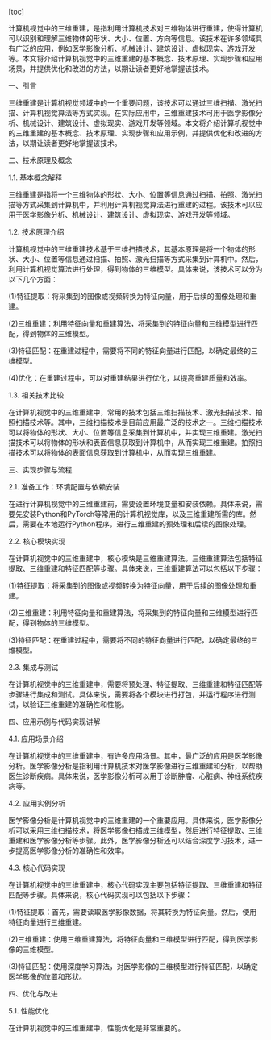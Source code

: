 
[toc]                    
                
                
计算机视觉中的三维重建，是指利用计算机技术对三维物体进行重建，使得计算机可以识别和理解三维物体的形状、大小、位置、方向等信息。该技术在许多领域具有广泛的应用，例如医学影像分析、机械设计、建筑设计、虚拟现实、游戏开发等。本文将介绍计算机视觉中的三维重建的基本概念、技术原理、实现步骤和应用场景，并提供优化和改进的方法，以期让读者更好地掌握该技术。

一、引言

三维重建是计算机视觉领域中的一个重要问题，该技术可以通过三维扫描、激光扫描、计算机视觉算法等方式实现。在实际应用中，三维重建技术可用于医学影像分析、机械设计、建筑设计、虚拟现实、游戏开发等领域。本文将介绍计算机视觉中的三维重建的基本概念、技术原理、实现步骤和应用示例，并提供优化和改进的方法，以期让读者更好地掌握该技术。

二、技术原理及概念

1.1. 基本概念解释

三维重建是指将一个三维物体的形状、大小、位置等信息通过扫描、拍照、激光扫描等方式采集到计算机中，并利用计算机视觉算法进行重建的过程。该技术可以应用于医学影像分析、机械设计、建筑设计、虚拟现实、游戏开发等领域。

1.2. 技术原理介绍

计算机视觉中的三维重建技术基于三维扫描技术，其基本原理是将一个物体的形状、大小、位置等信息通过扫描、拍照、激光扫描等方式采集到计算机中。然后，利用计算机视觉算法进行处理，得到物体的三维模型。具体来说，该技术可以分为以下几个方面：

(1)特征提取：将采集到的图像或视频转换为特征向量，用于后续的图像处理和重建。

(2)三维重建：利用特征向量和重建算法，将采集到的特征向量和三维模型进行匹配，得到物体的三维模型。

(3)特征匹配：在重建过程中，需要将不同的特征向量进行匹配，以确定最终的三维模型。

(4)优化：在重建过程中，可以对重建结果进行优化，以提高重建质量和效率。

1.3. 相关技术比较

在计算机视觉中的三维重建中，常用的技术包括三维扫描技术、激光扫描技术、拍照扫描技术等。其中，三维扫描技术是目前应用最广泛的技术之一。三维扫描技术可以将物体的形状、大小、位置等信息采集到计算机中，并实现三维重建。激光扫描技术可以将物体的形状和表面信息获取到计算机中，从而实现三维重建。拍照扫描技术可以将物体的表面信息获取到计算机中，从而实现三维重建。

三、实现步骤与流程

2.1. 准备工作：环境配置与依赖安装

在进行计算机视觉中的三维重建前，需要设置环境变量和安装依赖。具体来说，需要先安装Python和PyTorch等常用的计算机视觉库，以及三维重建所需的库。然后，需要在本地运行Python程序，进行三维重建的预处理和后续的图像处理。

2.2. 核心模块实现

在计算机视觉中的三维重建中，核心模块是三维重建算法。三维重建算法包括特征提取、三维重建和特征匹配等步骤。具体来说，三维重建算法可以包括以下步骤：

(1)特征提取：将采集到的图像或视频转换为特征向量，用于后续的图像处理和重建。

(2)三维重建：利用特征向量和重建算法，将采集到的特征向量和三维模型进行匹配，得到物体的三维模型。

(3)特征匹配：在重建过程中，需要将不同的特征向量进行匹配，以确定最终的三维模型。

2.3. 集成与测试

在计算机视觉中的三维重建中，需要将预处理、特征提取、三维重建和特征匹配等步骤进行集成和测试。具体来说，需要将各个模块进行打包，并运行程序进行测试，以验证三维重建的准确性和性能。

四、应用示例与代码实现讲解

4.1. 应用场景介绍

在计算机视觉中的三维重建中，有许多应用场景。其中，最广泛的应用是医学影像分析。医学影像分析是指利用计算机技术对医学影像进行三维重建和分析，以帮助医生诊断疾病。具体来说，医学影像分析可以用于诊断肿瘤、心脏病、神经系统疾病等。

4.2. 应用实例分析

医学影像分析是计算机视觉中的三维重建的一个重要应用。具体来说，医学影像分析可以采用三维扫描技术，将医学影像扫描成三维模型，然后进行特征提取、三维重建和医学影像分析等步骤。此外，医学影像分析还可以结合深度学习技术，进一步提高医学影像分析的准确性和效率。

4.3. 核心代码实现

在计算机视觉中的三维重建中，核心代码实现主要包括特征提取、三维重建和特征匹配等步骤。具体来说，核心代码实现可以包括以下步骤：

(1)特征提取：首先，需要读取医学影像数据，将其转换为特征向量。然后，使用特征向量进行三维重建。

(2)三维重建：使用三维重建算法，将特征向量和三维模型进行匹配，得到医学影像的三维模型。

(3)特征匹配：使用深度学习算法，对医学影像的三维模型进行特征匹配，以确定医学影像的位置和形状。

四、优化与改进

5.1. 性能优化

在计算机视觉中的三维重建中，性能优化是非常重要的。

